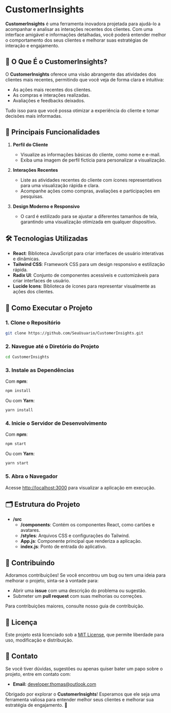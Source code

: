 # CustomerInsights

**CustomerInsights** é uma ferramenta inovadora projetada para ajudá-lo a acompanhar e analisar as interações recentes dos clientes. Com uma interface amigável e informações detalhadas, você poderá entender melhor o comportamento dos seus clientes e melhorar suas estratégias de interação e engajamento.

## 🚀 O Que É o CustomerInsights?

O **CustomerInsights** oferece uma visão abrangente das atividades dos clientes mais recentes, permitindo que você veja de forma clara e intuitiva:

- As ações mais recentes dos clientes.
- As compras e interações realizadas.
- Avaliações e feedbacks deixados.

Tudo isso para que você possa otimizar a experiência do cliente e tomar decisões mais informadas.

## 🌟 Principais Funcionalidades

1. **Perfil do Cliente**
   - Visualize as informações básicas do cliente, como nome e e-mail.
   - Exiba uma imagem de perfil fictícia para personalizar a visualização.

2. **Interações Recentes**
   - Liste as atividades recentes do cliente com ícones representativos para uma visualização rápida e clara.
   - Acompanhe ações como compras, avaliações e participações em pesquisas.

3. **Design Moderno e Responsivo**
   - O card é estilizado para se ajustar a diferentes tamanhos de tela, garantindo uma visualização otimizada em qualquer dispositivo.

## 🛠 Tecnologias Utilizadas

- **React**: Biblioteca JavaScript para criar interfaces de usuário interativas e dinâmicas.
- **Tailwind CSS**: Framework CSS para um design responsivo e estilização rápida.
- **Radix UI**: Conjunto de componentes acessíveis e customizáveis para criar interfaces de usuário.
- **Lucide Icons**: Biblioteca de ícones para representar visualmente as ações dos clientes.

## 🚀 Como Executar o Projeto

### 1. Clone o Repositório

```bash
git clone https://github.com/SeuUsuario/CustomerInsights.git
```

### 2. Navegue até o Diretório do Projeto

```bash
cd CustomerInsights
```

### 3. Instale as Dependências

Com **npm**:

```bash
npm install
```

Ou com **Yarn**:

```bash
yarn install
```

### 4. Inicie o Servidor de Desenvolvimento

Com **npm**:

```bash
npm start
```

Ou com **Yarn**:

```bash
yarn start
```

### 5. Abra o Navegador

Acesse [http://localhost:3000](http://localhost:3000) para visualizar a aplicação em execução.

## 🗂 Estrutura do Projeto

- **/src**
  - **/components**: Contém os componentes React, como cartões e avatares.
  - **/styles**: Arquivos CSS e configurações do Tailwind.
  - **App.js**: Componente principal que renderiza a aplicação.
  - **index.js**: Ponto de entrada do aplicativo.

## 🤝 Contribuindo

Adoramos contribuições! Se você encontrou um bug ou tem uma ideia para melhorar o projeto, sinta-se à vontade para:

- Abrir uma **issue** com uma descrição do problema ou sugestão.
- Submeter um **pull request** com suas melhorias ou correções.

Para contribuições maiores, consulte nosso guia de contribuição.

## 📜 Licença

Este projeto está licenciado sob a [MIT License](LICENSE), que permite liberdade para uso, modificação e distribuição.

## 📧 Contato

Se você tiver dúvidas, sugestões ou apenas quiser bater um papo sobre o projeto, entre em contato com:

- **Email:** [developer.thomas@outlook.com](mailto:developer.thomas@outlook.com)

Obrigado por explorar o **CustomerInsights**! Esperamos que ele seja uma ferramenta valiosa para entender melhor seus clientes e melhorar sua estratégia de engajamento. 🚀

